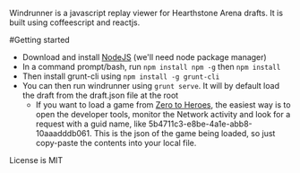 Windrunner is a javascript replay viewer for Hearthstone Arena drafts. It is built using coffeescript and reactjs.

#Getting started

* Download and install [NodeJS](https://nodejs.org/en/download/) (we'll need node package manager)
* In a command prompt/bash, run `npm install npm -g` then `npm install`
* Then install grunt-cli using `npm install -g grunt-cli`
* You can then run windrunner using `grunt serve`. It will by default load the draft from the draft.json file at the root
    * If you want to load a game from [Zero to Heroes](http://www.zerotoheroes.com), the easiest way is to open the developer tools, monitor the Network activity and look for a request with a guid name, like 5b4711c3-e8be-4a1e-abb8-10aaadddb061. This is the json of the game being loaded, so just copy-paste the contents into your local file.

License is MIT